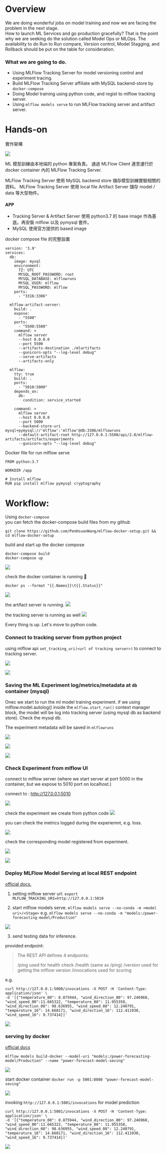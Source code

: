# Overview

We are doing wonderful jobs on model training and now we are facing the problem in the next stage.  
How to launch ML Services and go production gracefully? 
That is the point why we are seeking do the solution called Model Ops or MLOps. The availability to do Run to Run compare, Version control, Model Stagging, and Rollback should be put on the table for consideration.  

### What we are going to do.

* Using MLFlow Tracking Server for model versioning control and experiment tracing.
* Build MLFlow Tracking Server affiliate with MySQL backend-store by `docker-compose`
* Doing Model training using python code, and regist to mlflow tracking server.
* Using `mlflow models serve` to run MLFlow tracking server and artifact server.



# Hands-on

實作架構

![](https://i.imgur.com/wfVeUdS.png)

ML 模型訓練由本地端的 python 專案負責。
通過 MLFlow Client 連至運行於 docker container 內的 MLFlow Tracking Server.

MLFlow Tracking Server 使用 MySQL backend store 儲存模型訓練實驗相關的資料。
MLFlow Tracking Server 使用 local file Artifact Server 儲存 model / data 等大型物件。


#### APP

* Tracking Server & Artifact Server 使用 python3.7 的 base image 作為基底。再安裝 mlflow 以及 pymysql 套件。
* MySQL 使用官方提供的 based image

docker compose file 的完整設置

```yaml!
version: '3.9'
services:
  db:
    image: mysql
    environment:
      TZ: UTC
      MYSQL_ROOT_PASSWORD: root
      MYSQL_DATABASE: mlflowruns
      MYSQL_USER: mlflow
      MYSQL_PASSWORD: mlflow
    ports:
      - "3316:3306"

  mlflow-artifact-server:
    build: .
    expose:
      - "5500"
    ports:
      - "5500:5500"
    command: >
      mlflow server
      --host 0.0.0.0
      --port 5500
      --artifacts-destination ./mlartifacts
      --gunicorn-opts "--log-level debug"
      --serve-artifacts
      --artifacts-only
    
  mlflow:
    tty: true
    build: .
    ports:
      - "5010:5000"
    depends_on:
      db:
        condition: service_started

    command: >
      mlflow server
      --host 0.0.0.0
      --port 5000
      --backend-store-uri mysql+pymysql://'mlflow':'mlflow'@db:3306/mlflowruns
      --default-artifact-root http://127.0.0.1:5500/api/2.0/mlflow-artifacts/artifacts/experiments
      --gunicorn-opts "--log-level debug"
```

Docker file for run mlflow serve

```dockerfile!
FROM python:3.7

WORKDIR /app

# Install mlflow
RUN pip install mlflow pymysql cryptography
```


# Workflow:

Using `docker-compose`  
you can fetch the docker-compose build files from my github  

```
git clone https://github.com/PenHsuanWang/mlflow-docker-setup.git && cd mlflow-docker-setup
```

build and start up the docker compose

```
docker-compose build
docker-compose up
```

![](https://i.imgur.com/fVQiEiN.png)



check the docker container is running 🐳

```
docker ps --format "{{.Names}}\t{{.Status}}"
```

![](https://i.imgur.com/IZzmKUP.png)

the artifact server is running.
![](https://i.imgur.com/JzlgXQr.png)

the tracking server is running as well
![](https://i.imgur.com/4PZ9he6.png)

Every thing is up. Let's move to python code.  

### Connect to tracking server from python project

using mlflow api `set_tracking_uri(<url of tracking server>)` to connect to tracking server.

![](https://i.imgur.com/sqF8jdA.png)

![](https://i.imgur.com/ofw6yBM.png)


### Saving the ML Experiment log/metrics/metadata at `db` container (mysql)

Onec we start to run the ml model training experiment. if we using mlflow.model.autolog() inside the `mlflow.start_run()` context manager block, the model will be log into tracking server (using mysql db as backend store).
Check the mysql db.

The experiment metadata will be saved in `mlflowruns`

![](https://i.imgur.com/qnVXOFw.png)

![](https://i.imgur.com/XVIdXBH.png)

![](https://i.imgur.com/qzeGKY1.png)  

### Check Experiment from mlflow UI
connect to mlflow server (where we start server at port 5000 in the container, but we expose to 5010 port on localhost.)

connect to : http://127.0.0.1:5010

![](https://i.imgur.com/yxgUWds.png)

check the experiment we create from python code 
![](https://i.imgur.com/1Mpy6Q5.png)

you can check the metrics logged during the experiemnt, e.g. loss.

![](https://i.imgur.com/shpvexG.png)

check the corresponding model registered from experiment.

![](https://i.imgur.com/YXLGg9d.png)

![](https://i.imgur.com/tHUqCzy.png)

### Deploy MLFlow Model Serving at local REST endpoint

[official docs.](https://www.mlflow.org/docs/latest/models.html#deploy-mlflow-models)


1. setting mlflow server url.
```export MLFLOW_TRACKING_URI=http://127.0.0.1:5010```

2. start mlflow models serve.
```mlflow models serve --no-conda -m <model uri>/<Stage>```
e.g. 
```mlflow models serve --no-conda -m "models:/power-forecasting-model/Production"```

![](https://i.imgur.com/RatmSG8.png)

3. send testing data for inference.

provided endpoint:
> The REST API defines 4 endpoints:
> 
> /ping used for health check
> /health (same as /ping)
> /version used for getting the mlflow version
> /invocations used for scoring

e.g.
```
curl http://127.0.0.1:5000/invocations -X POST -H 'Content-Type: application/json' \
-d '[{"temperature_00": 8.875944, "wind_direction_00": 97.246960, "wind_speed_00":11.665322, "temperature_08": 11.955358, "wind_direction_08": 98.636955, "wind_speed_08": 12.240791, "temperature_16": 14.668171, "wind_direction_16": 112.411930, "wind_speed_16": 9.737414}]'
```
![](https://i.imgur.com/rehZkDe.png)


### serving by docker

[official docs](https://www.mlflow.org/docs/latest/cli.html#mlflow-models-build-docker)

```mlflow models build-docker --model-uri "models:/power-forecasting-model/Production" --name "power-forecast-model-seving"```

![](https://i.imgur.com/lB2rE1F.png)

start docker container
```docker run -p 5001:8080 "power-forecast-model-seving"```

![](https://i.imgur.com/LfpA6lO.png)

invoking `http://127.0.0.1:5001/invocations` for model prediction

```
curl http://127.0.0.1:5001/invocations -X POST -H 'Content-Type: application/json' \
-d '[{"temperature_00": 8.875944, "wind_direction_00": 97.246960, "wind_speed_00":11.665322, "temperature_08": 11.955358, "wind_direction_08": 98.636955, "wind_speed_08": 12.240791, "temperature_16": 14.668171, "wind_direction_16": 112.411930, "wind_speed_16": 9.737414}]'
```
![](https://i.imgur.com/2qhajLi.png)

